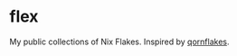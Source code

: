 flex
====

My public collections of Nix Flakes. Inspired by [qornflakes](https://github.com/GuilloteauQ/qornflakes).
